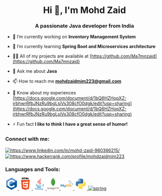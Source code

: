 <h1 align="center">Hi 👋, I'm Mohd Zaid</h1>
<h3 align="center">A passionate Java developer from India</h3>

- 🔭 I’m currently working on **Inventory Management System**

- 🌱 I’m currently learning **Spring Boot and Microservices architecture**

- 👨‍💻 All of my projects are available at [https://github.com/Ma7mnzaid](https://github.com/Ma7mnzaid)

- 💬 Ask me about **Java**

- 📫 How to reach me **mohdzaidmim223@gmail.com**

- 📄 Know about my experiences [https://docs.google.com/document/d/1bQ6HZHopXZ-irbhwrRfbJNzRu9bgLsiVs308cfO0dgk/edit?usp=sharing](https://docs.google.com/document/d/1bQ6HZHopXZ-irbhwrRfbJNzRu9bgLsiVs308cfO0dgk/edit?usp=sharing)

- ⚡ Fun fact **I like to think I have a great sense of humor!**

<h3 align="left">Connect with me:</h3>
<p align="left">
<a href="https://linkedin.com/in/https://www.linkedin.com/in/mohd-zaid-980366215/" target="blank"><img align="center" src="https://raw.githubusercontent.com/rahuldkjain/github-profile-readme-generator/master/src/images/icons/Social/linked-in-alt.svg" alt="https://www.linkedin.com/in/mohd-zaid-980366215/" height="30" width="40" /></a>
<a href="https://www.hackerrank.com/https://www.hackerrank.com/profile/mohdzaidmim223" target="blank"><img align="center" src="https://raw.githubusercontent.com/rahuldkjain/github-profile-readme-generator/master/src/images/icons/Social/hackerrank.svg" alt="https://www.hackerrank.com/profile/mohdzaidmim223" height="30" width="40" /></a>
</p>

<h3 align="left">Languages and Tools:</h3>
<p align="left"> <a href="https://www.cprogramming.com/" target="_blank" rel="noreferrer"> <img src="https://raw.githubusercontent.com/devicons/devicon/master/icons/c/c-original.svg" alt="c" width="40" height="40"/> </a> <a href="https://www.w3.org/html/" target="_blank" rel="noreferrer"> <img src="https://raw.githubusercontent.com/devicons/devicon/master/icons/html5/html5-original-wordmark.svg" alt="html5" width="40" height="40"/> </a> <a href="https://www.java.com" target="_blank" rel="noreferrer"> <img src="https://raw.githubusercontent.com/devicons/devicon/master/icons/java/java-original.svg" alt="java" width="40" height="40"/> </a> <a href="https://www.mongodb.com/" target="_blank" rel="noreferrer"> <img src="https://raw.githubusercontent.com/devicons/devicon/master/icons/mongodb/mongodb-original-wordmark.svg" alt="mongodb" width="40" height="40"/> </a> <a href="https://www.mysql.com/" target="_blank" rel="noreferrer"> <img src="https://raw.githubusercontent.com/devicons/devicon/master/icons/mysql/mysql-original-wordmark.svg" alt="mysql" width="40" height="40"/> </a> <a href="https://www.python.org" target="_blank" rel="noreferrer"> <img src="https://raw.githubusercontent.com/devicons/devicon/master/icons/python/python-original.svg" alt="python" width="40" height="40"/> </a> <a href="https://spring.io/" target="_blank" rel="noreferrer"> <img src="https://www.vectorlogo.zone/logos/springio/springio-icon.svg" alt="spring" width="40" height="40"/> </a> </p>
